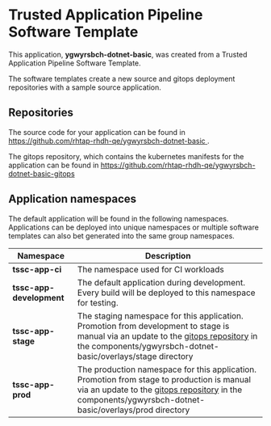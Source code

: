 # Trusted Application Pipeline Software Template

This application, **ygwyrsbch-dotnet-basic**, was created from a Trusted Application Pipeline Software Template.

The software templates create a new source and gitops deployment repositories with a sample source application. 

## Repositories

The source code for your application can be found in [https://github.com/rhtap-rhdh-qe/ygwyrsbch-dotnet-basic ](https://github.com/rhtap-rhdh-qe/ygwyrsbch-dotnet-basic ).
 
The gitops repository, which contains the kubernetes manifests for the application can be found in 
[https://github.com/rhtap-rhdh-qe/ygwyrsbch-dotnet-basic-gitops ](https://github.com/rhtap-rhdh-qe/ygwyrsbch-dotnet-basic-gitops ) 

## Application namespaces 

The default application will be found in the following namespaces. Applications can be deployed into unique namespaces or multiple software templates can also bet generated into the same group namespaces.  

|  Namespace   |  Description   |  
| -------- | -------- |
| **tssc-app-ci** | The namespace used for CI workloads |
| **tssc-app-development** | The default application during development. Every build will be deployed to this namespace for testing. |
| **tssc-app-stage** | The staging namespace for this application. Promotion from development to stage is manual via an update to the [gitops repository](https://github.com/rhtap-rhdh-qe/ygwyrsbch-dotnet-basic-gitops ) in the components/ygwyrsbch-dotnet-basic/overlays/stage directory |
| **tssc-app-prod** | The production namespace for this application. Promotion from stage to production is manual via an update to the [gitops repository](https://github.com/rhtap-rhdh-qe/ygwyrsbch-dotnet-basic-gitops ) in the components/ygwyrsbch-dotnet-basic/overlays/prod directory |